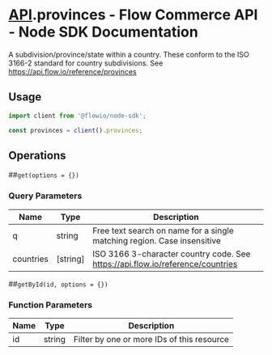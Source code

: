 # [API](README.md).provinces - Flow Commerce API - Node SDK Documentation

A subdivision/province/state within a country. These conform to the ISO 3166-2 standard for country subdivisions. See https://api.flow.io/reference/provinces

## Usage

```JavaScript
import client from '@flowio/node-sdk';

const provinces = client().provinces;
```

## Operations

##`get(options = {})`


### Query Parameters

| Name  | Type | Description |
| ---- | ---- | ---- |
| q | string | Free text search on name for a single matching region. Case insensitive |
| countries | [string] | ISO 3166 3-character country code. See https://api.flow.io/reference/countries |

##`getById(id, options = {})`

### Function Parameters

| Name  | Type | Description |
| ---- | ---- | ---- |
| id | string | Filter by one or more IDs of this resource |


